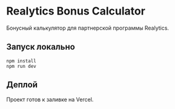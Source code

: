 
# Realytics Bonus Calculator

Бонусный калькулятор для партнерской программы Realytics.

## Запуск локально

```
npm install
npm run dev
```

## Деплой

Проект готов к заливке на Vercel.
